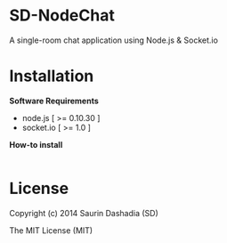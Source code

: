 SD-NodeChat
===========
A single-room chat application using Node.js & Socket.io


Installation
============

**Software Requirements**
- node.js [ >= 0.10.30 ]
- socket.io [ >= 1.0 ]

**How-to install**
```

```

License
=======
Copyright (c) 2014 Saurin Dashadia (SD)

The MIT License (MIT)
